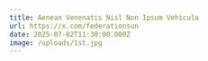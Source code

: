 ```yaml
---
title: Aenean Venenatis Nisl Non Ipsum Vehicula
url: https://x.com/federationsun
date: 2025-07-02T11:30:00.000Z
image: /uploads/1st.jpg
---
```

